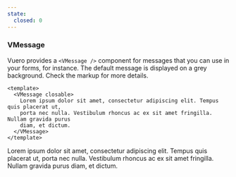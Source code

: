 ```yaml
---
state:
  closed: 0
---
```


### VMessage

Vuero provides a `<VMessage />` component for messages that you can use
in your forms, for instance. The default message is displayed
on a grey background. Check the markup for more details.

<!--code-->

```vue
<template>
  <VMessage closable>
    Lorem ipsum dolor sit amet, consectetur adipiscing elit. Tempus quis placerat ut,
    porta nec nulla. Vestibulum rhoncus ac ex sit amet fringilla. Nullam gravida purus
    diam, et dictum.
  </VMessage>
</template>
```

<!--/code-->

<!--example-->

<div class="field">
  <div class="control">
    <VMessage @close="frontmatter.state.closed++" closable>
      Lorem ipsum dolor sit amet, consectetur adipiscing elit. Tempus quis
      placerat ut, porta nec nulla. Vestibulum rhoncus ac ex sit amet fringilla.
      Nullam gravida purus diam, et dictum.
    </VMessage>
  </div>
</div>

<!--/example-->
